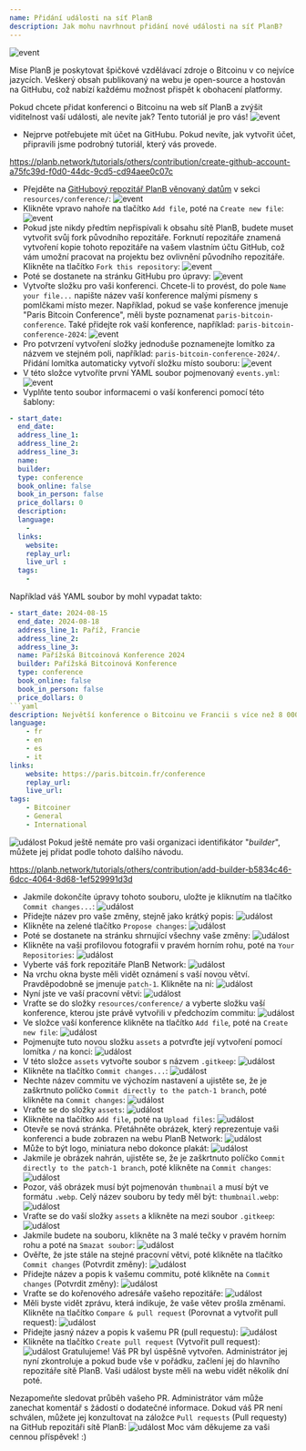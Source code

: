 ```yaml
---
name: Přidání události na síť PlanB
description: Jak mohu navrhnout přidání nové události na síť PlanB?
---
```

![event](assets/cover.webp)

Mise PlanB je poskytovat špičkové vzdělávací zdroje o Bitcoinu v co nejvíce jazycích. Veškerý obsah publikovaný na webu je open-source a hostován na GitHubu, což nabízí každému možnost přispět k obohacení platformy.

Pokud chcete přidat konferenci o Bitcoinu na web síť PlanB a zvýšit viditelnost vaší události, ale nevíte jak? Tento tutoriál je pro vás!
![event](assets/01.webp)
- Nejprve potřebujete mít účet na GitHubu. Pokud nevíte, jak vytvořit účet, připravili jsme podrobný tutoriál, který vás provede.

https://planb.network/tutorials/others/contribution/create-github-account-a75fc39d-f0d0-44dc-9cd5-cd94aee0c07c


- Přejděte na [GitHubový repozitář PlanB věnovaný datům](https://github.com/PlanB-Network/bitcoin-educational-content/tree/dev/resources/conference) v sekci `resources/conference/`:
![event](assets/02.webp)
- Klikněte vpravo nahoře na tlačítko `Add file`, poté na `Create new file`:
![event](assets/03.webp)
- Pokud jste nikdy předtím nepřispívali k obsahu sítě PlanB, budete muset vytvořit svůj fork původního repozitáře. Forknutí repozitáře znamená vytvoření kopie tohoto repozitáře na vašem vlastním účtu GitHub, což vám umožní pracovat na projektu bez ovlivnění původního repozitáře. Klikněte na tlačítko `Fork this repository`:
![event](assets/04.webp)
- Poté se dostanete na stránku GitHubu pro úpravy:
![event](assets/05.webp)
- Vytvořte složku pro vaši konferenci. Chcete-li to provést, do pole `Name your file...` napište název vaší konference malými písmeny s pomlčkami místo mezer. Například, pokud se vaše konference jmenuje "Paris Bitcoin Conference", měli byste poznamenat `paris-bitcoin-conference`. Také přidejte rok vaší konference, například: `paris-bitcoin-conference-2024`:
![event](assets/06.webp)
- Pro potvrzení vytvoření složky jednoduše poznamenejte lomítko za názvem ve stejném poli, například: `paris-bitcoin-conference-2024/`. Přidání lomítka automaticky vytvoří složku místo souboru:
![event](assets/07.webp)
- V této složce vytvoříte první YAML soubor pojmenovaný `events.yml`:
![event](assets/08.webp)
- Vyplňte tento soubor informacemi o vaší konferenci pomocí této šablony:

```yaml
- start_date:
  end_date:
  address_line_1:
  address_line_2: 
  address_line_3: 
  name:
  builder:
  type: conference
  book_online: false
  book_in_person: false
  price_dollars: 0
  description:
  language: 
    - 
  links:
    website:
    replay_url:    
    live_url :
  tags: 
    - 
```

Například váš YAML soubor by mohl vypadat takto:

```yaml
- start_date: 2024-08-15
  end_date: 2024-08-18
  address_line_1: Paříž, Francie
  address_line_2: 
  address_line_3: 
  name: Pařížská Bitcoinová Konference 2024
  builder: Pařížská Bitcoinová Konference
  type: conference
  book_online: false
  book_in_person: false
  price_dollars: 0
```yaml
description: Největší konference o Bitcoinu ve Francii s více než 8 000 účastníky každý rok!
language:
    - fr
    - en
    - es
    - it
links:
    website: https://paris.bitcoin.fr/conference
    replay_url:
    live_url:
tags:
    - Bitcoiner
    - General
    - International
```
![událost](assets/09.webp)
Pokud ještě nemáte pro vaši organizaci identifikátor "*builder*", můžete jej přidat podle tohoto dalšího návodu.

https://planb.network/tutorials/others/contribution/add-builder-b5834c46-6dcc-4064-8d68-1ef529991d3d



- Jakmile dokončíte úpravy tohoto souboru, uložte je kliknutím na tlačítko `Commit changes...`:
![událost](assets/10.webp)
- Přidejte název pro vaše změny, stejně jako krátký popis:
![událost](assets/11.webp)
- Klikněte na zelené tlačítko `Propose changes`:
![událost](assets/12.webp)
- Poté se dostanete na stránku shrnující všechny vaše změny:
![událost](assets/13.webp)
- Klikněte na vaši profilovou fotografii v pravém horním rohu, poté na `Your Repositories`:
![událost](assets/14.webp)
- Vyberte váš fork repozitáře PlanB Network:
![událost](assets/15.webp)
- Na vrchu okna byste měli vidět oznámení s vaší novou větví. Pravděpodobně se jmenuje `patch-1`. Klikněte na ni:
![událost](assets/16.webp)
- Nyní jste ve vaší pracovní větvi:
![událost](assets/17.webp)
- Vraťte se do složky `resources/conference/` a vyberte složku vaší konference, kterou jste právě vytvořili v předchozím commitu:
![událost](assets/18.webp)
- Ve složce vaší konference klikněte na tlačítko `Add file`, poté na `Create new file`:
![událost](assets/19.webp)
- Pojmenujte tuto novou složku `assets` a potvrďte její vytvoření pomocí lomítka `/` na konci:
![událost](assets/20.webp)
- V této složce `assets` vytvořte soubor s názvem `.gitkeep`:
![událost](assets/21.webp)
- Klikněte na tlačítko `Commit changes...`:
![událost](assets/22.webp)
- Nechte název commitu ve výchozím nastavení a ujistěte se, že je zaškrtnuto políčko `Commit directly to the patch-1 branch`, poté klikněte na `Commit changes`:
![událost](assets/23.webp)
- Vraťte se do složky `assets`:
![událost](assets/24.webp)
- Klikněte na tlačítko `Add file`, poté na `Upload files`: ![událost](assets/25.webp)
- Otevře se nová stránka. Přetáhněte obrázek, který reprezentuje vaši konferenci a bude zobrazen na webu PlanB Network:
![událost](assets/26.webp)
- Může to být logo, miniatura nebo dokonce plakát:
![událost](assets/27.webp)
- Jakmile je obrázek nahrán, ujistěte se, že je zaškrtnuto políčko `Commit directly to the patch-1 branch`, poté klikněte na `Commit changes`:
![událost](assets/28.webp)
- Pozor, váš obrázek musí být pojmenován `thumbnail` a musí být ve formátu `.webp`. Celý název souboru by tedy měl být: `thumbnail.webp`:
![událost](assets/29.webp)
- Vraťte se do vaší složky `assets` a klikněte na mezi soubor `.gitkeep`:
![událost](assets/30.webp)
- Jakmile budete na souboru, klikněte na 3 malé tečky v pravém horním rohu a poté na `Smazat soubor`: ![událost](assets/31.webp)
- Ověřte, že jste stále na stejné pracovní větvi, poté klikněte na tlačítko `Commit changes` (Potvrdit změny):
![událost](assets/32.webp)
- Přidejte název a popis k vašemu commitu, poté klikněte na `Commit changes` (Potvrdit změny):
![událost](assets/33.webp)
- Vraťte se do kořenového adresáře vašeho repozitáře:
![událost](assets/34.webp)
- Měli byste vidět zprávu, která indikuje, že vaše větev prošla změnami. Klikněte na tlačítko `Compare & pull request` (Porovnat a vytvořit pull request):
![událost](assets/35.webp)
- Přidejte jasný název a popis k vašemu PR (pull requestu):
![událost](assets/36.webp)
- Klikněte na tlačítko `Create pull request` (Vytvořit pull request):
![událost](assets/37.webp)
Gratulujeme! Váš PR byl úspěšně vytvořen. Administrátor jej nyní zkontroluje a pokud bude vše v pořádku, začlení jej do hlavního repozitáře sítě PlanB. Vaši událost byste měli na webu vidět několik dní poté.

Nezapomeňte sledovat průběh vašeho PR. Administrátor vám může zanechat komentář s žádostí o dodatečné informace. Dokud váš PR není schválen, můžete jej konzultovat na záložce `Pull requests` (Pull requesty) na GitHub repozitáři sítě PlanB:
![událost](assets/38.webp)
Moc vám děkujeme za vaši cennou příspěvek! :)
